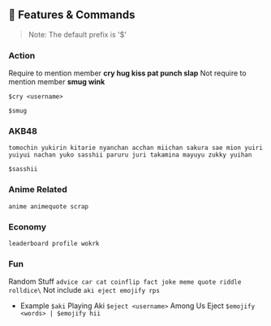 ## 📝 Features & Commands

> Note: The default prefix is '$'

### Action
Require to mention member **cry hug kiss pat punch slap**
Not require to mention member **smug wink**

`$cry <username>`

`$smug`

### AKB48
`tomochin yukirin kitarie nyanchan acchan miichan sakura sae mion yuiri yuiyui nachan yuko sasshii paruru juri takamina mayuyu zukky yuihan`

`$sasshii`

### Anime Related
`anime animequote scrap`

### Economy
`leaderboard profile wokrk`

### Fun
Random Stuff `advice car cat coinflip fact joke meme quote riddle rolldice\`
Not include `aki eject emojify rps`
* Example
`$aki` Playing Aki
`$eject <username>` Among Us Eject
`$emojify <words> | $emojify hii`

